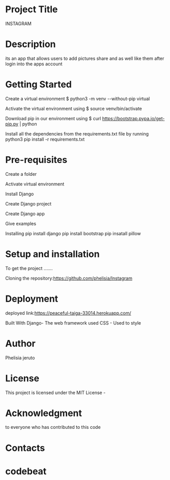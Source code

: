 # Project Title
INSTAGRAM

# Description
its an app that allows users to add pictures share and as well like them after login into the apps account

# Getting Started
Create a virtual environment $ python3 -m venv --without-pip virtual

Activate the virtual environment using $ source venv/bin/activate

Download pip in our environment using $ curl https://bootstrap.pypa.io/get-pip.py | python

Install all the dependencies from the requirements.txt file by running python3 pip install -r requirements.txt

# Pre-requisites
Create a folder

Activate virtual environment

Install Django

Create Django project

Create Django app

Give examples

Installing
pip install django pip install bootstrap pip insatall pillow


# Setup and installation
To get the project .......

Cloning the repository:https://github.com/phelisia/Instagram

# Deployment
deployed link:https://peaceful-taiga-33014.herokuapp.com/

Built With
Django- The web framework used CSS - Used to style

# Author
Phelisia jeruto

# License
This project is licensed under the MIT License -

# Acknowledgment
to everyone who has contributed to this code

# Contacts
 

# codebeat


